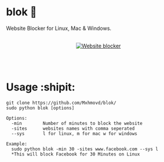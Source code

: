# blok :no_entry_sign:
Website Blocker for Linux, Mac & Windows.
<br/></br>
<p align="center"> <a href="https://imgbb.com/"><img src="https://image.ibb.co/bGUeoA/Screenshot-20181023-234856.png" alt="Website blocker" border="0"></a> </p>


<br/></br>
# Usage :shipit:
```
git clone https://github.com/Mxhmovd/blok/
sudo python blok [options]

Options:
  -min        Number of minutes to block the website
  -sites      websites names with comma seperated
  --sys       l for linux, m for mac w for windows

Example:
  sudo python blok -min 30 -sites www.facebook.com --sys l
  *This will block Facebook for 30 Minutes on Linux
```
